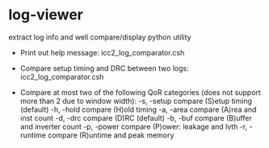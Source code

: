 # log-viewer
extract log info and well compare/display python utility

-	Print out help message:
icc2_log_comparator.csh

-	Compare setup timing and DRC between two logs: 
icc2_log_comparator.csh <log1> <log2>

-	Compare at most two of the following QoR categories (does not support more than 2 due to window width):
-s, -setup    compare (S)etup timing (default)
-h, -hold     compare (H)old timing
-a, -area     compare (A)rea and inst count
-d, -drc      compare (D)RC (default)
-b, -buf      compare (B)uffer and inverter count
-p, -power    compare (P)ower: leakage and lvth
-r, -runtime  compare (R)untime and peak memory
